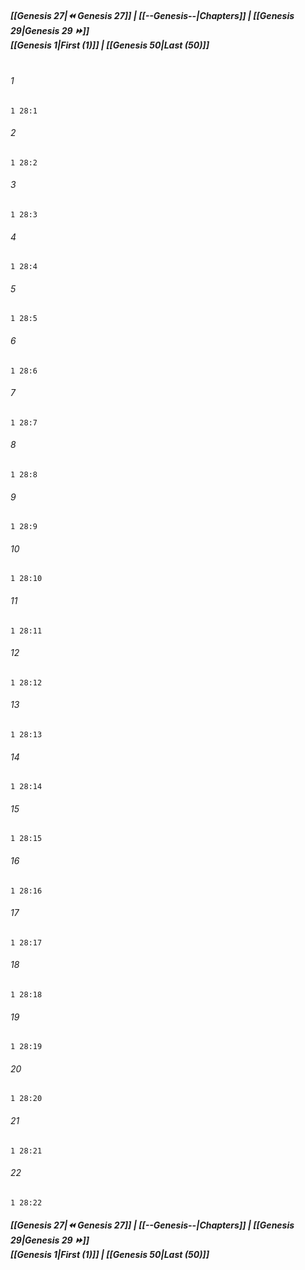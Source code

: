 
##### **[[Genesis 27|⏪ Genesis 27]] | [[--Genesis--|Chapters]] | [[Genesis 29|Genesis 29 ⏩]]**<br>**[[Genesis 1|First (1)]] | [[Genesis 50|Last (50)]]**<br><br>

###### 1
``` verse
1 28:1
```
###### 2
``` verse
1 28:2
```
###### 3
``` verse
1 28:3
```
###### 4
``` verse
1 28:4
```
###### 5
``` verse
1 28:5
```
###### 6
``` verse
1 28:6
```
###### 7
``` verse
1 28:7
```
###### 8
``` verse
1 28:8
```
###### 9
``` verse
1 28:9
```
###### 10
``` verse
1 28:10
```
###### 11
``` verse
1 28:11
```
###### 12
``` verse
1 28:12
```
###### 13
``` verse
1 28:13
```
###### 14
``` verse
1 28:14
```
###### 15
``` verse
1 28:15
```
###### 16
``` verse
1 28:16
```
###### 17
``` verse
1 28:17
```
###### 18
``` verse
1 28:18
```
###### 19
``` verse
1 28:19
```
###### 20
``` verse
1 28:20
```
###### 21
``` verse
1 28:21
```
###### 22
``` verse
1 28:22
```

##### **[[Genesis 27|⏪ Genesis 27]] | [[--Genesis--|Chapters]] | [[Genesis 29|Genesis 29 ⏩]]**<br>**[[Genesis 1|First (1)]] | [[Genesis 50|Last (50)]]**
